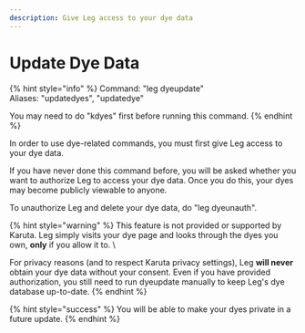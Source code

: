 ```yaml
---
description: Give Leg access to your dye data
---
```


# Update Dye Data

{% hint style="info" %}
Command: "leg dyeupdate"\
Aliases: "updatedyes", "updatedye"

You may need to do "kdyes" first before running this command.
{% endhint %}

In order to use dye-related commands, you must first give Leg access to your dye data.

If you have never done this command before, you will be asked whether you want to authorize Leg to access your dye data. Once you do this, your dyes may become publicly viewable to anyone.

To unauthorize Leg and delete your dye data, do "leg dyeunauth".

{% hint style="warning" %}
This feature is not provided or supported by Karuta. Leg simply visits your dye page and looks through the dyes you own, **only** if you allow it to. \


For privacy reasons (and to respect Karuta privacy settings), Leg **will never** obtain your dye data without your consent. Even if you have provided authorization, you still need to run dyeupdate manually to keep Leg's dye database up-to-date.
{% endhint %}

{% hint style="success" %}
You will be able to make your dyes private in a future update.
{% endhint %}
